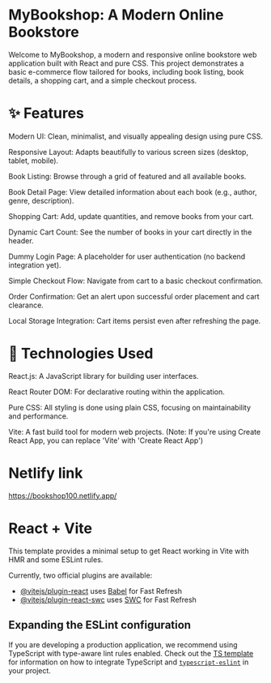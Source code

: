 # MyBookshop: A Modern Online Bookstore
Welcome to MyBookshop, a modern and responsive online bookstore web application built with React and pure CSS. This project demonstrates a basic e-commerce flow tailored for books, including book listing, book details, a shopping cart, and a simple checkout process.

# ✨ Features
Modern UI: Clean, minimalist, and visually appealing design using pure CSS.

Responsive Layout: Adapts beautifully to various screen sizes (desktop, tablet, mobile).

Book Listing: Browse through a grid of featured and all available books.

Book Detail Page: View detailed information about each book (e.g., author, genre, description).

Shopping Cart: Add, update quantities, and remove books from your cart.

Dynamic Cart Count: See the number of books in your cart directly in the header.

Dummy Login Page: A placeholder for user authentication (no backend integration yet).

Simple Checkout Flow: Navigate from cart to a basic checkout confirmation.

Order Confirmation: Get an alert upon successful order placement and cart clearance.

Local Storage Integration: Cart items persist even after refreshing the page.

# 🚀 Technologies Used
React.js: A JavaScript library for building user interfaces.

React Router DOM: For declarative routing within the application.

Pure CSS: All styling is done using plain CSS, focusing on maintainability and performance.

Vite: A fast build tool for modern web projects.
(Note: If you're using Create React App, you can replace 'Vite' with 'Create React App')
# Netlify link 
https://bookshop100.netlify.app/
# React + Vite

This template provides a minimal setup to get React working in Vite with HMR and some ESLint rules.

Currently, two official plugins are available:

- [@vitejs/plugin-react](https://github.com/vitejs/vite-plugin-react/blob/main/packages/plugin-react) uses [Babel](https://babeljs.io/) for Fast Refresh
- [@vitejs/plugin-react-swc](https://github.com/vitejs/vite-plugin-react/blob/main/packages/plugin-react-swc) uses [SWC](https://swc.rs/) for Fast Refresh

## Expanding the ESLint configuration

If you are developing a production application, we recommend using TypeScript with type-aware lint rules enabled. Check out the [TS template](https://github.com/vitejs/vite/tree/main/packages/create-vite/template-react-ts) for information on how to integrate TypeScript and [`typescript-eslint`](https://typescript-eslint.io) in your project.
